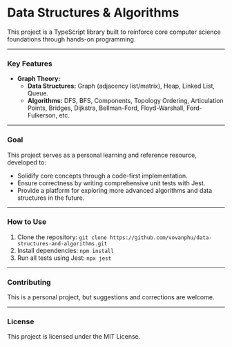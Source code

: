 # Data Structures & Algorithms

This project is a TypeScript library built to reinforce core computer science foundations through hands-on programming.

---

### Key Features

* **Graph Theory:**
    * **Data Structures:** Graph (adjacency list/matrix), Heap, Linked List, Queue.
    * **Algorithms:** DFS, BFS, Components, Topology Ordering, Articulation Points, Bridges, Dijkstra, Bellman-Ford, Floyd-Warshall, Ford-Fulkerson, etc.

---

### Goal

This project serves as a personal learning and reference resource, developed to:

* Solidify core concepts through a code-first implementation.
* Ensure correctness by writing comprehensive unit tests with Jest.
* Provide a platform for exploring more advanced algorithms and data structures in the future.

---

### How to Use

1.  Clone the repository:
    `git clone https://github.com/vovanphu/data-structures-and-algorithms.git`
2.  Install dependencies:
    `npm install`
3.  Run all tests using Jest:
    `npx jest`

---

### Contributing

This is a personal project, but suggestions and corrections are welcome.

---

### License

This project is licensed under the MIT License.
